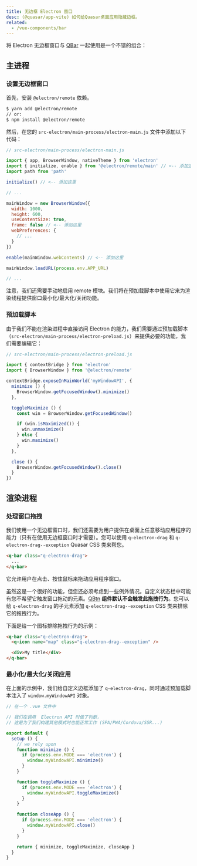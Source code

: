 ```yaml
---
title: 无边框 Electron 窗口
desc: (@quasar/app-vite) 如何给Quasar桌面应用隐藏边框。
related:
  - /vue-components/bar
---
```

将 Electron 无边框窗口与  [QBar](/vue-components/bar) 一起使用是一个不错的组合：

## 主进程
### 设置无边框窗口
首先，安装 `@electron/remote` 依赖。

```bash
$ yarn add @electron/remote
// or:
$ npm install @electron/remote
```
然后，在您的 `src-electron/main-process/electron-main.js` 文件中添加以下代码：

```js
// src-electron/main-process/electron-main.js

import { app, BrowserWindow, nativeTheme } from 'electron'
import { initialize, enable } from '@electron/remote/main' // <-- 添加这里
import path from 'path'

initialize() // <-- 添加这里

// ...

mainWindow = new BrowserWindow({
  width: 1000,
  height: 600,
  useContentSize: true,
  frame: false // <-- 添加这里
  webPreferences: {
    // ...
  }
})

enable(mainWindow.webContents) // <-- 添加这里

mainWindow.loadURL(process.env.APP_URL)

// ...
```

注意，我们还需要手动地启用 remote 模块。我们将在预加载脚本中使用它来为渲染线程提供窗口最小化/最大化/关闭功能。

### 预加载脚本
由于我们不能在渲染进程中直接访问 Electron 的能力，我们需要通过预加载脚本（`src-electron/main-process/electron-preload.js`）来提供必要的功能，我们需要编辑它：

```js
// src-electron/main-process/electron-preload.js

import { contextBridge } from 'electron'
import { BrowserWindow } from '@electron/remote'

contextBridge.exposeInMainWorld('myWindowAPI', {
  minimize () {
    BrowserWindow.getFocusedWindow().minimize()
  },

  toggleMaximize () {
    const win = BrowserWindow.getFocusedWindow()

    if (win.isMaximized()) {
      win.unmaximize()
    } else {
      win.maximize()
    }
  },

  close () {
    BrowserWindow.getFocusedWindow().close()
  }
})
```

## 渲染进程
### 处理窗口拖拽
我们使用一个无边框窗口时，我们还需要为用户提供在桌面上任意移动应用程序的能力（只有在使用无边框窗口时才需要）。您可以使用 `q-electron-drag` 和 `q-electron-drag--exception` Quasar CSS 类来帮您。

```html
<q-bar class="q-electron-drag">
  ...
</q-bar>
```

它允许用户在点击、按住鼠标来拖动应用程序窗口。

虽然这是一个很好的功能，但您还必须考虑到一些例外情况。自定义状态栏中可能有您不希望它触发窗口拖动的元素。[QBtn](/vue-components/button) **组件默认不会触发此拖拽行为**。您可以给 `q-electron-drag` 的子元素添加 `q-electron-drag--exception` CSS 类来排除它的拖拽行为。

下面是给一个图标排除拖拽行为的示例：

```html
<q-bar class="q-electron-drag">
  <q-icon name="map" class="q-electron-drag--exception" />

  <div>My title</div>
</q-bar>
```

### 最小化/最大化/关闭应用

<doc-example title="Full example" file="frameless-electron-window/StatusBar" />

在上面的示例中，我们给自定义边框添加了 `q-electron-drag`，同时通过预加载脚本注入了 `window.myWindowAPI` 对象。

```js
// 在一个 .vue 文件中

// 我们在调用  Electron API 时做了判断，
// 这是为了我们构建其他模式时也能正常工作 (SPA/PWA/Cordova/SSR...)

export default {
  setup () {
    // we rely upon
    function minimize () {
      if (process.env.MODE === 'electron') {
        window.myWindowAPI.minimize()
      }
    }

    function toggleMaximize () {
      if (process.env.MODE === 'electron') {
        window.myWindowAPI.toggleMaximize()
      }
    }

    function closeApp () {
      if (process.env.MODE === 'electron') {
        window.myWindowAPI.close()
      }
    }

    return { minimize, toggleMaximize, closeApp }
  }
}
```
